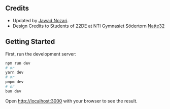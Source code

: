 ## Credits

- Updated by [Jawad Nozari](https://github.com/jawadnozari).
- Design Credits to Students of 22DE at NTI Gymnasiet Södertorn [Natte32](https://github.com/Natte32)

## Getting Started

First, run the development server:

```bash
npm run dev
# or
yarn dev
# or
pnpm dev
# or
bun dev
```

Open [http://localhost:3000](http://localhost:3000) with your browser to see the result.
